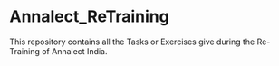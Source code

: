 # Annalect_ReTraining
This repository contains all the Tasks or Exercises give during the Re-Training of Annalect India.
